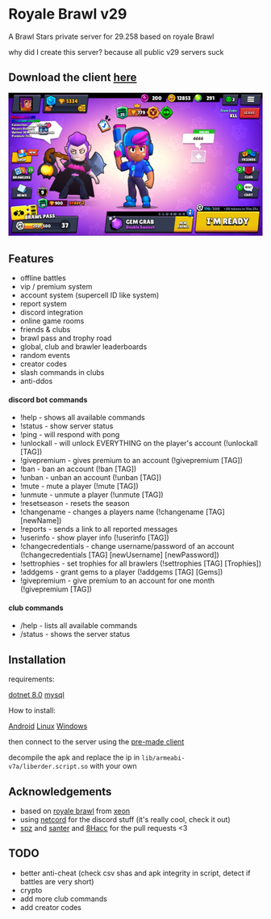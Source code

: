 # Royale Brawl v29

A Brawl Stars private server for 29.258 based on royale Brawl

why did I create this server? because all public v29 servers suck

## Download the client [here](https://mega.nz/file/T3gTxSQY#xER8enz0SggjF9bSWnDyqFne2MXiJCSg9zBywOga9gM)
![Logo](https://github.com/Erder00/royale-brawl-v29/blob/main/docs/screenshots/lobby.png?raw=true)


## Features


- offline battles
- vip / premium system
- account system (supercell ID like system)
- report system
- discord integration
- online game rooms
- friends & clubs
- brawl pass and trophy road
- global, club and brawler leaderboards
- random events
- creator codes
- slash commands in clubs
- anti-ddos

#### discord bot commands

- !help - shows all available commands  
- !status - show server status  
- !ping - will respond with pong  
- !unlockall - will unlock EVERYTHING on the player's account (!unlockall [TAG])  
- !givepremium - gives premium to an account (!givepremium [TAG])
- !ban - ban an account (!ban [TAG])  
- !unban - unban an account (!unban [TAG])  
- !mute - mute a player (!mute [TAG])  
- !unmute - unmute a player (!unmute [TAG])  
- !resetseason - resets the season
- !changename - changes a players name (!changename [TAG] [newName])
- !reports - sends a link to all reported messages  
- !userinfo - show player info (!userinfo [TAG])  
- !changecredentials - change username/password of an account (!changecredentials [TAG] [newUsername] [newPassword])  
- !settrophies - set trophies for all brawlers (!settrophies [TAG] [Trophies])  
- !addgems - grant gems to a player (!addgems [TAG] [Gems])  
- !givepremium - give premium to an account for one month (!givepremium [TAG])

#### club commands

- /help - lists all available commands
- /status - shows the server status
## Installation

requirements:

[dotnet 8.0](https://dotnet.microsoft.com/en-us/download/dotnet/8.0)
[mysql](https://dev.mysql.com/downloads/)

How to install:

[Android](https://github.com/Erder00/royale-brawl-v29/blob/main/docs/Android.md)
[Linux](https://github.com/Erder00/royale-brawl-v29/blob/main/docs/Linux.md)
[Windows](https://github.com/Erder00/royale-brawl-v29/blob/main/docs/Windows.md)

then connect to the server using the [pre-made client](https://mega.nz/file/T3gTxSQY#xER8enz0SggjF9bSWnDyqFne2MXiJCSg9zBywOga9gM)

decompile the apk and replace the ip in `lib/armeabi-v7a/liberder.script.so` with your own

## Acknowledgements

 - based on [royale brawl](https://github.com/Erder00/royale-brawl) from [xeon](https://git.xeondev.com/xeon)
 - using [netcord](https://netcord.dev) for the discord stuff (it's really cool, check it out)
 - [spz](https://github.com/spz2020) and [santer](https://github.com/SANS3R66) and [8Hacc](https://github.com/8-bitHacc) for the pull requests <3

## TODO

- better anti-cheat (check csv shas and apk integrity in script, detect if battles are very short)
- crypto
- add more club commands
- add creator codes
